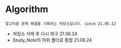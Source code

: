 # Algorithm
    알고리즘 문제 해결을 기록하는 저장소입니다. since 21.05.12
- 저장소 삭제 후 다시 복구 21.06.24 
- Study_Note의 하위 폴더로 통합 21.06.24
